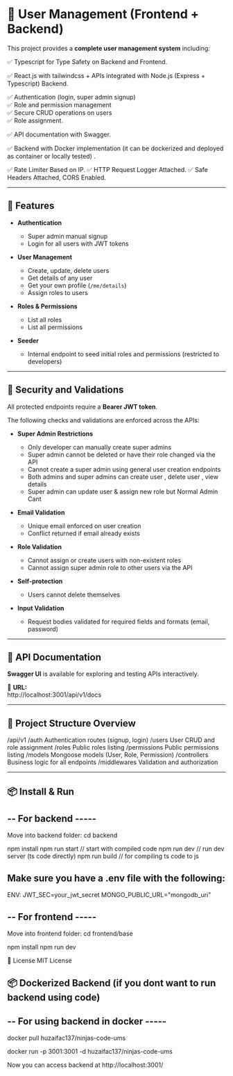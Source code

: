 # 🌟 User Management (Frontend + Backend)

This project provides a **complete user management system** including:

✅ Typescript for Type Safety on Backend and Frontend.

✅ React.js with tailwindcss + APIs integrated with Node.js (Express + Typescript) Backend.

✅ Authentication (login, super admin signup)  
✅ Role and permission management  
✅ Secure CRUD operations on users  
✅ Role assignment.

✅ API documentation with Swagger. 

✅ Backend with Docker implementation (it can be dockerized and deployed as container or locally tested) .

✅ Rate Limiter Based on IP.
✅ HTTP Request Logger Attached.
✅ Safe Headers Attached, CORS Enabled.


---

## 🚀 Features

- **Authentication**
  - Super admin manual signup
  - Login for all users with JWT tokens

- **User Management**
  - Create, update, delete users
  - Get details of any user
  - Get your own profile (`/me/details`)
  - Assign roles to users

- **Roles & Permissions**
  - List all roles
  - List all permissions

- **Seeder**
  - Internal endpoint to seed initial roles and permissions (restricted to developers)

---

## 🔐 Security and Validations

All protected endpoints require a **Bearer JWT token**.  

The following checks and validations are enforced across the APIs:

- **Super Admin Restrictions**
  - Only developer can manually create super admins
  - Super admin cannot be deleted or have their role changed via the API
  - Cannot create a super admin using general user creation endpoints
  - Both admins and super admins can create user , delete user , view details
  - Super admin can update user & assign new role but Normal Admin Cant

- **Email Validation**
  - Unique email enforced on user creation
  - Conflict returned if email already exists

- **Role Validation**
  - Cannot assign or create users with non-existent roles
  - Cannot assign super admin role to other users via the API

- **Self-protection**
  - Users cannot delete themselves

- **Input Validation**
  - Request bodies validated for required fields and formats (email, password)

---

## 🧾 API Documentation

**Swagger UI** is available for exploring and testing APIs interactively.

📄 **URL:**  
http://localhost:3001/api/v1/docs

---

## 📂 Project Structure Overview

/api/v1
/auth Authentication routes (signup, login)
/users User CRUD and role assignment
/roles Public roles listing
/permissions Public permissions listing
/models Mongoose models (User, Role, Permission)
/controllers Business logic for all endpoints
/middlewares Validation and authorization

---

## 📦 Install & Run

## -- For backend -----
Move into backend folder:
cd backend

npm install
npm run start // start with compiled code
npm run dev // run dev server (ts code directly)
npm run build // for compiling ts code to js

## Make sure you have a .env file with the following:

ENV:
JWT_SEC=your_jwt_secret
MONGO_PUBLIC_URL="mongodb_uri"

## -- For frontend -----
Move into frontend folder:
cd frontend/base

npm install
npm run dev

📄 License
MIT License

## 📦 Dockerized Backend (if you dont want to run backend using code)

## -- For using backend in docker -----

docker pull huzaifac137/ninjas-code-ums

docker run -p 3001:3001 -d huzaifac137/ninjas-code-ums

Now you can access backend at http://localhost:3001/
